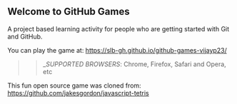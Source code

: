 ## Welcome to GitHub Games

A project based learning activity for people who are getting started with Git and GitHub.

You can play the game at: https://slb-gh.github.io/github-games-vijayp23/

>> _*SUPPORTED BROWSERS*: Chrome, Firefox, Safari and Opera, etc

This fun open source game was cloned from: https://github.com/jakesgordon/javascript-tetris

